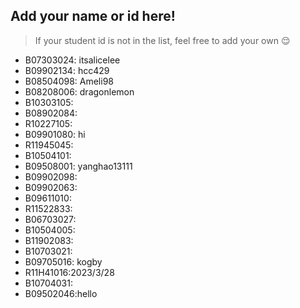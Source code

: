## Add your name or id here!
> If your student id is not in the list, feel free to add your own 😌
- B07303024: itsalicelee
- B09902134: hcc429
- B08504098: Ameli98
- B08208006: dragonlemon
- B10303105:
- B08902084:
- R10227105:
- B09901080: hi
- R11945045:
- B10504101:
- B09508001: yanghao13111
- B09902098:
- B09902063:
- B09611010:
- R11522833:
- B06703027:
- B10504005:
- B11902083:
- B10703021:
- B09705016: kogby
- R11H41016:2023/3/28
- B10704031:
- B09502046:hello
